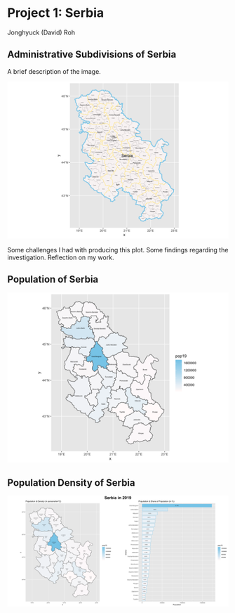 # Project 1: Serbia 

Jonghyuck (David) Roh 

## Administrative Subdivisions of Serbia 

A brief description of the image. 

![](serbia.png) 

Some challenges I had with producing this plot. Some findings regarding the investigation. Reflection on my work. 

## Population of Serbia

![](srb_pop19.png)

## Population Density of Serbia

![](Serbia2019.png)
